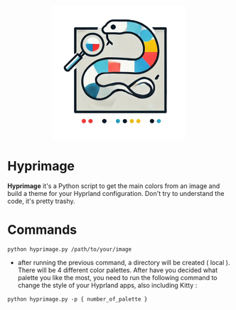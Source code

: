 <p align = "center">
  <img width="300" alt="webui" src="https://github.com/Zaque-69/Hyprimage/blob/main/hyprimage.png">
</p>

# Hyprimage

<b>Hyprimage</b> it's a Python script to get the main colors from an image and build a theme for your Hyprland configuration. Don't try to understand the code, it's pretty trashy.

# Commands

```
python hyprimage.py /path/to/your/image
```
- after running the previous command, a directory will be created ( local ). There will be 4 different color palettes. After have you decided what palette you like the most, you need to run the following command to change the style of your Hyprland apps, also including Kitty : 

```
python hyprimage.py -p { number_of_palette }
```
